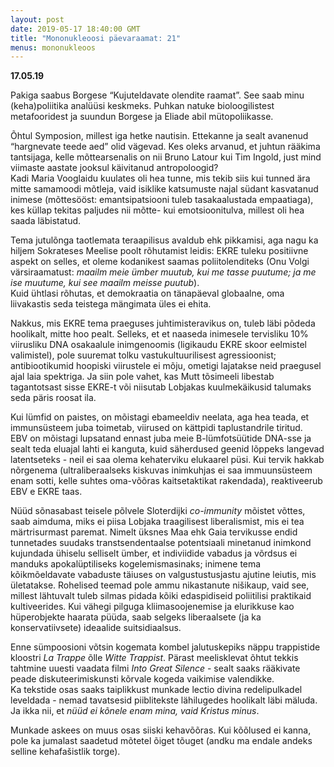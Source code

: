 ```yaml
---
layout: post
date: 2019-05-17 18:40:00 GMT
title: "Mononukleoosi päevaraamat: 21"
menus: mononukleoos
---
```

**17.05.19**

Pakiga saabus Borgese “Kujuteldavate olendite raamat”. See saab minu (keha)poliitika analüüsi keskmeks. Puhkan natuke bioloogilistest metafooridest ja suundun Borgese ja Eliade abil mütopoliikasse.

Õhtul Symposion, millest iga hetke nautisin. Ettekanne ja sealt avanenud “hargnevate teede aed” olid vägevad. Kes oleks arvanud, et juhtun rääkima tantsijaga, kelle mõttearsenalis on nii Bruno Latour kui Tim Ingold, just mind viimaste aastate jooksul käivitanud antropoloogid?   
Kadi Maria Vooglaidu kuulates oli hea tunne, mis tekib siis kui tunned ära mitte samamoodi mõtleja, vaid isiklike katsumuste najal südant kasvatanud inimese (mõttesööst: emantsipatsiooni tuleb tasakaalustada empaatiaga), kes küllap tekitas paljudes nii mõtte- kui emotsioonitulva, millest oli hea saada läbistatud.  

Tema jutulõnga taotlemata teraapilisus avaldub ehk pikkamisi, aga nagu ka hiljem Sokrateses Meelise poolt rõhutamist leidis: EKRE tuleku positiivne aspekt on selles, et oleme kodanikest saamas poliitolenditeks 
(Onu Volgi värsiraamatust: *maailm meie ümber muutub, kui me tasse puutume; ja me ise muutume, kui see maailm meisse puutub*).   
Kuid ühtlasi rõhutas, et demokraatia on tänapäeval globaalne, oma liivakastis seda teistega mängimata üles ei ehita.  

Nakkus, mis EKRE tema praeguses juhtimisteravikus on, tuleb läbi põdeda hoolikalt, mitte hoo pealt. Selleks, et et naaseda inimesele tervisliku 10% viirusliku DNA osakaalule inimgenoomis (ligikaudu EKRE skoor eelmistel valimistel), pole suuremat tolku vastukultuurilisest agressioonist; antibiootikumid hoopiski viirustele ei mõju, ometigi lajatakse neid praegusel ajal laia spektriga. Ja siin pole vahet, kas Mutt tõsimeeli libestab tagantotsast sisse EKRE-t või niisutab Lobjakas kuulmekäikusid talumaks seda päris roosat ila.   

Kui lümfid on paistes, on mõistagi ebameeldiv neelata, aga hea teada, et immunsüsteem juba toimetab, viirused on kättpidi taplustandrile tiritud.   
EBV on mõistagi lupsatand ennast juba meie B-lümfotsüütide DNA-sse ja sealt teda eluajal lahti ei kanguta, kuid säherdused geenid lõppeks langevad latentseteks - neil ei saa olema kehaterviku elukaarel püsi. Kui tervik hakkab nõrgenema (ultraliberaalseks kiskuvas inimkuhjas ei saa immuunsüsteem enam sotti, kelle suhtes oma-võõras kaitsetaktikat rakendada), reaktiveerub EBV e EKRE taas.  

Nüüd sõnasabast teisele põlvele Sloterdijki *co-immunity* mõistet võttes, saab aimduma, miks ei piisa Lobjaka traagilisest liberalismist, mis ei tea märtrisurmast paremat. Nimelt üksnes Maa ehk Gaia tervikusse endid tunnetades suudaks transtsendentaalse potentsiaali minetanud inimkond kujundada ühiselu selliselt ümber, et indiviidide vabadus ja võrdsus ei manduks apokalüptiliseks kogelemismasinaks; inimene tema kõikmõeldavate vabaduste täiuses on valgustustusjastu ajutine leiutis, mis ületatakse. Rohelised teemad pole ammu nikastanute nišikaup, vaid see, millest lähtuvalt tuleb silmas pidada kõiki edaspidiseid poliitilisi praktikaid kultiveerides. Kui vähegi pilguga kliimasoojenemise ja elurikkuse kao hüperobjekte haarata püüda, saab selgeks liberaalsete (ja ka konservatiivsete) ideaalide suitsidiaalsus.

Enne sümpoosioni võtsin kogemata kombel jalutuskepiks näppu trappistide kloostri *La Trappe* õlle *Witte Trappist*. Pärast meelisklevat õhtut tekkis tahtmine uuesti vaadata filmi *Into Great Silence* - sealt saaks rääkivate peade diskuteerimiskunsti kõrvale kogeda vaikimise valendikke.  
Ka tekstide osas saaks taiplikkust munkade lectio divina redelipulkadel leveldada - nemad tavatsesid piiblitekste lähilugedes hoolikalt läbi mäluda. Ja ikka nii, et *nüüd ei kõnele enam mina, vaid Kristus minus*.   

Munkade askees on muus osas siiski kehavõõras. Kui kõõlused ei kanna, pole ka jumalast saadetud mõtetel õiget tõuget (andku ma endale andeks selline kehafašistlik torge).


